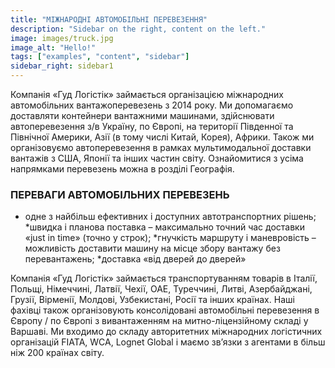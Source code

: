 ```yaml
---
title: "МІЖНАРОДНІ АВТОМОБІЛЬНІ ПЕРЕВЕЗЕННЯ"
description: "Sidebar on the right, content on the left."
image: images/truck.jpg
image_alt: "Hello!"
tags: ["examples", "content", "sidebar"]
sidebar_right: sidebar1
---
```

Компанія «Гуд Логістік» займається організацією міжнародних автомобільних вантажоперевезень з 2014 року.
Ми допомагаємо доставляти контейнери вантажними машинами, здійснювати автоперевезення з/в Україну, по Європі, на території Південної та Північної Америки, Азії (в тому числі Китай, Корея), Африки.
Також ми організовуємо автоперевезення в рамках мультимодальної доставки вантажів з США, Японії та інших частин світу.
Ознайомитися з усіма напрямками перевезень можна в розділі Географія.

### ПЕРЕВАГИ АВТОМОБІЛЬНИХ ПЕРЕВЕЗЕНЬ

* одне з найбільш ефективних і доступних автотранспортних рішень;
*швидка і планова поставка – максимально точний час доставки «just in time» (точно у строк);
*гнучкість маршруту і маневровість – можливість доставити машину на місце збору вантажу без перевантажень;
*доставка «від дверей до дверей»

Компанія «Гуд Логістік» займається транспортуванням товарів в Італії, Польщі, Німеччині, Латвії, Чехії, ОАЕ, Туреччині, Литві, Азербайджані, Грузії, Вірменії, Молдові, Узбекистані, Росії та інших країнах.
Наші фахівці також організовують консолідовані автомобільні перевезення в Європу / по Європі з вивантаженням на митно-ліцензійному складі у Варшаві.
Ми входимо до складу авторитетних міжнародних логістичних організацій FIATA, WCA, Lognet Global і маємо зв’язки з агентами в більш ніж 200 країнах світу.

